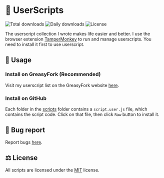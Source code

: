 # 📜 UserScripts

![Total downloads](https://img.shields.io/greasyfork/dt/498197)
![Daily downloads](https://img.shields.io/greasyfork/dd/498197)
![License](https://img.shields.io/github/license/tientq64/userscripts?color=blue)

The userscript collection I wrote makes life easier and better. I use the browser extension [TamperMonkey](https://www.tampermonkey.net) to run and manage userscripts. You need to install it first to use userscript.

## 📖 Usage

### Install on GreasyFork (Recommended)

Visit my userscript list on the GreasyFork website [here](https://greasyfork.org/users/1306283-tientq64).

### Install on GitHub

Each folder in the [scripts](./scripts) folder contains a `script.user.js` file, which contains the script code. Click on that file, then click `Raw` button to install it.

## 🐛 Bug report

Report bugs [here](https://github.com/tientq64/userscripts/issues).

## ⚖️ License

All scripts are licensed under the [MIT](./LICENSE) license.
